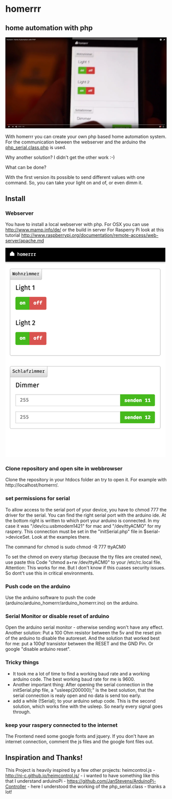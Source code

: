 # homerrr
## home automation with php

<a href="https://youtu.be/i2PyvJRrnG0" target="_blank"><img src="https://raw.githubusercontent.com/rofthedeep/homerrr/master/screenshot-youtube.png" alt="php home automation"/></a>

With homerrr you can create your own php based home automation system. For the communication beween the webserver and the arduino
the [php_serial.class.php](http://code.google.com/p/php-serial/) is used.

Why another solution? I didn't get the other work :-)

What can be done?

With the first version its possible to send different values with one command. 
So, you can take your light on and of, or even dimm it.

## Install

### Webserver
You have to install a local webserver with php. 
For OSX you can use http://www.mamp.info/de/ or the build in server
For Rasperry Pi look at this tutorial http://www.raspberrypi.org/documentation/remote-access/web-server/apache.md

<img src="https://raw.githubusercontent.com/rofthedeep/homerrr/master/screenshot.png" width="500" height="653" alt="php home automation"/>

### Clone repository and open site in webbrowser

Clone the repository in your htdocs folder an try to open it. For example with http://localhost/homerrr/.

### set permissions for serial 
To allow access to the serial port of your device, you have to chmod 777 the driver for the serial. You can 
find the right serial port with the arduino ide.  At the bottom right is written to which 
port your arduino is connected. In my case it was "/dev/cu.usbmodem1421" for mac and "/dev/ttyACMO" for my raspery.
This connection must be set in the "initSerial.php" file in $serial->deviceSet. Look at the examples there.

The command for chmod is sudo chmod -R 777 ttyACM0

To set the chmod on every startup (because the tty files are created new), use paste this Code "chmod a+rw /dev/ttyACM0" to your /etc/rc.local file. Attention: This works for me. But I don't know if this cuases security issues. So dont't use this in critical environments.

### Push code on the arduino
Use the arduino software to push the code (arduino/arduino_homerrr/arduino_homerrr.ino) on the arduino. 

### Serial Monitor or disable reset of arduino
Open the arduino serial monitor - otherwise sending won't have any effect. 
Another solution: Put a 100 Ohm resistor between the 5v and the reset pin of 
the arduino to disable the autoreset.
And the solution that worked best for me: put a 100qf transistor between the RESET and the GND Pin.
Or google "disable arduino reset".

### Tricky things
- It took me a lot of time to find a working baud rate and a working arduino code. The best working baud rate for me is 9600.
- Another important thing: After opening the serial connection in the initSerial.php file, a "usleep(200000);" is the best solution, 
that the serial connection is realy open and no data is send too early.
- add a while (!Serial); to your arduino setup code. This is the second solution, which works fine with the usleep. So nearly every 
signal goes through. 

### keep your raspery connected to the internet

The Frontend need some google fonts and jquery. If you don't have an internet connection, comment the js files and 
the google font files out.

## Inspiration and Thanks!
This Project is heavily inspired by a few other projects:
heimcontrol.js - http://ni-c.github.io/heimcontrol.js/ - i wanted to have something like this that I understand
arduinoPi - https://github.com/JanStevens/ArduinoPi-Controller - here I understood the working of the php_serial.class - thanks a lot! 

